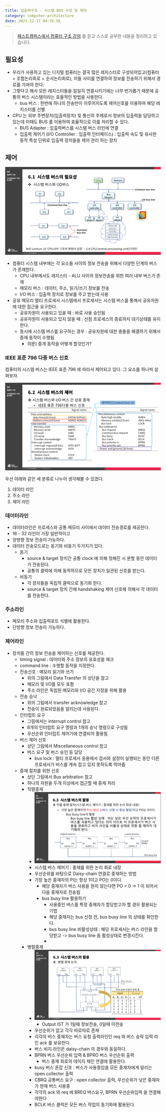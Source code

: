 ```yaml
---
title: 입출력구조 - 시스템 BUS 구성 및 제어 
category: computer-architecture
date: 2021-12-17 04:35:56
---
```


> [패스트캠퍼스에서 컴퓨터 구조 강의](https://fastcampus.co.kr/dev_online_computer) 를 듣고 스스로 공부한 내용을 정리하고 있습니다.

## 필요성 
- 우리가 사용하고 있는 디지털 컴퓨터는 결국 많은 레지스터로 구성되어있고(컴퓨터 = 조합논리회로 + 순서논리회로), 이들 사이를 연결하여 정보를 전송하기 위해서 경로를 가져야 한다. 
- 그렇다고 해서 모든 레지스터들을 일일히 연결시키기에는 너무 번거롭기 때문에 공통의 버스 시스템이라는 효율적인 방법을 사용한다. 
  - bus 버스 : 한번에 하나의 전송만이 이루어지도록 제어신호를 이용하여 해당 레지스터를 선별
- CPU 는 외부 주변장치(입출력장치) 및 통신의 주체로서 정보의 입출력을 담당하고 있는데 이때도 BUS 를 이용하여 효율적으로 이를 처리할 수 있다. 
  - BUS Adapter : 입출력버스를 시스템 버스 라인에 연결
  - 입출력 제어기 (I/O Controller : 입출력 인터페이스) : 입출력 속도 및 유사한 동작 특성 단위로 입출력 장치들을 제어 관리 하는 장치

## 제어

![img.png](/.gitbook/assets/computer-1401.png)

- 컴퓨터 시스템 내부에는 각 요소들 사이의 정보 전송을 위해서 다양한 단계의 버스가 존재한다. 
  - CPU 내부에서도 레지스터 - ALU 사이의 정보전송을 위한 여러 내부 버스가 존재 
  - 메모리 버스 : 데이터, 주소, 읽기/쓰기 정보를 전송
  - I/O 버스 : 입출력 장치로 정보를 주고 받는데 사용
- 공유 메모리 멀티 프로세서 시스템에서 프로세서는 시스템 버스를 통해서 공유자원에 대한 접근을 요구한다. 
  - 공유자원이 사용되고 있을 때 : 바로 사용 승인됨 
  - 공유자원이 사용되고 있지 않을 때 : 선점 프로세스의 종료까지 대기상태를 유지한다. 
  - 동시에 시스템 버스를 요구하는 경우 : 공유자원에 대한 충돌을 해결하기 위해서 중재 동작이 수행됨 
    - 의문) 중개 동작을 어떻게 할것인가? 

### IEEE 표준 796 다중 버스 신호 

컴퓨터의 시스템 버스는 IEEE 표준 796 에 따라서 제어되고 있다. 그 요소를 하나씩 살펴보자. 

![img_1.png](/.gitbook/assets/computer-1402.png)

우선 아래와 같은 세 분류로 나누어 생각해볼 수 있겠다. 
1. 데이터 라인 
2. 주소 라인 
3. 제어 라인 

### 데이터라인 
- 데이터라인은 프로세스와 공통 메모리 사이에서 데이터 전송경로를 제공한다. 
- 16 - 32 라인이 가장 일반적이고 
- 양방향 정보 전송이 가능하다. 
- 데이터 전송모드로는 동기와 비동기 두가지가 있다. 
  - 동기
    - source & target 장치간 공통 clock 에 의해 정해진 시 분할 동안 데이터가 전송된다. 
    - 공통의 클럭에 의해 동작하므로 모든 장치가 일관된 신호를 받는다. 
  - 비동기
    - 각 장치들을 독립적 클럭으로 동기화 한다. 
    - source & target 장치 간에 handshaking 제어 신호헤 의해서 각 데이터를 전송한다. 

### 주소라인 
- 메모리 주소와 입출력포트 식별에 활용한다. 
- 단방향 정보 전송이 가능하다. 

### 제어라인 
- 장치들 간의 정보 전송을 제어하는 신호를 제공한다. 
  - timing signal : 데이터와 주소 정보의 유효성을 체크 
  - command line : 수행할 동작을 지정한다. 
  - 전송신호 : 메모리 읽기와 쓰기
    - 위의 그림에서 Data Transfer 의 상단을 참고 
    - 메모리 및 I/O를 모두 포함
    - 주소 라인은 독립된 메모리와 I/O 공간 지정을 위해 활용
  - 전송 승낙
    - 위의 그림에서 transfer acknowledge 참고 
    - 전송이 완료되었음을 알리는데 사용된다. 
  - 인터럽트 요구
    - 그림에서는 interrupt control 참고 
    - 8개의 인터럽트 요구 명령과 1개의 승낙 명령으로 구성됨
    - 우선순위 인터럽트 제어기에 연결되어 활용됨 
  - 버스 제어 신호 
    - 상단 그림에서 Miscellaneous control 참고 
    - 버스 요구 및 버스 승인 등 담당
      - bus lock : 멀티 프로세서 응용에서 검사와 설정이 실행되는 동안 다른 프로세서가 버스를 계속 잡고 있지 못하도록 막아줌
  - 중재 절차를 위한 신호 
    - 상단 그림에서 Bus arbitration 참고 
    - 하나의 자원을 두개 이상에서 접근할 때 중재 처리 
    - 직렬중재 
      - ![img_2.png](/.gitbook/assets/computer-1403.png)
      - 시스템 버스 제어기 : 중재를 위한 논리 회로 내장 
      - 우선순위를 바탕으로 Daisy-chain 연결로 중재하는 방법
      - 가장 높은 중재자의 PI는 항상 1이고 PO는 0이다. 
        - 해당 중재자가 버스 사용을 원치 않는다면 PO = 0 -> 1 이 되어서 다음 중재자로 전송됨
        - bus busy line 활용하기 
          - 사용중인 버스를 특정 중재자가 할당받고자 할 경우 활용되는 기법 
          - 해당 중재자는 bus 신청 전, bus busy line 의 상태를 확인한다. 
          - bus busy line 비활성상태 : 해당 프로세서는 버스 라인을 할당받고 -> bus busy line 을 활성상태로 변경시킨다.  
          - 
    - 병렬중재 
      - ![img_3.png](/.gitbook/assets/computer-1404.png)
        - Output IST 가 1일때 정보전송, 0일때 미전송
      - 우선순위가 없고 각각 따로따로 존재 
      - 각각의 버스 중재자는 버스 요청 출력라인인 req 와 버스 승락 입력 라인 ack 를 보유한다. 
      - 버스 비지 라인은 daisy-chain 의 경우와 동일하다. 
      - BPRN 버스 우선순위 입력 & BPRO 버스 우선순위 출력
        - 버스 중재 회로의 데이지 체인 연결에 활용한다.  
      - busy 버스 혼잡 신호 : 버스가 사용중임을 모든 중재자에게 알리는 open collector 출력
      - CBRQ 공통버스 요구 : open collector 출력, 우선순위가 낮은 중재자가 현재 버스 사용중 
      - 각각의 ack 와 req 에 BREQ 버스요구, BPRN 우선순위입력 을 연결해야한다 
      - BCLK 버스 클럭은 모든 버스 작업의 동기화에 활용된다. 
      